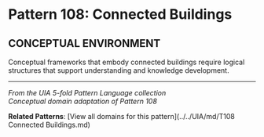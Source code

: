 # Pattern 108: Connected Buildings

## CONCEPTUAL ENVIRONMENT

Conceptual frameworks that embody connected buildings require logical structures that support understanding and knowledge development.

---

*From the UIA 5-fold Pattern Language collection*  
*Conceptual domain adaptation of Pattern 108*

**Related Patterns**: [View all domains for this pattern](../../UIA/md/T108 Connected Buildings.md)